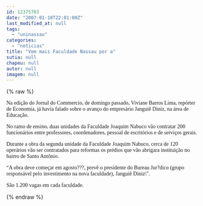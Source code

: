 ```yaml
---
id: 12375783
date: "2007-01-18T22:01:00Z"
last_modified_at: null
tags:
  - "uninassau"
categories:
  - "noticias"
title: "Vem mais Faculdade Nassau por a"
sutia: null
chapeu: null
autor: null
imagem: null
---
```

{% raw %}
<p><P><FONT face=Verdana>Na edição do Jornal do Commercio, de domingo passado, Viviane Barros Lima, repórter de Economia, já havia falado sobre o avanço do empresário Janguiê Diniz, na área de Educação.</FONT></P></p>
<p><P><FONT face=Verdana>No ramo de ensino, duas unidades da Faculdade Joaquim Nabuco vão contratar 200 funcionários entre professores, coordenadores, pessoal de escritórios e de serviços gerais.</FONT></P></p>
<p><P><FONT face=Verdana>Durante a obra da segunda unidade da Faculdade Joaquim Nabuco, cerca de 120 operários vão ser contratados para reformas os prédios que vão abrigara instituição no bairro de Santo Antônio. </FONT></P></p>
<p><P><FONT face=Verdana>“A obra deve começar em agosto???, prevê o presidente do Bureau Jur?dico (grupo responsável pelo investimento na nova faculdade), Janguiê Diniz\".</FONT></P></p>
<p><P><FONT face=Verdana>São 1.200 vagas em cada faculdade.</FONT></P> </p>
{% endraw %}